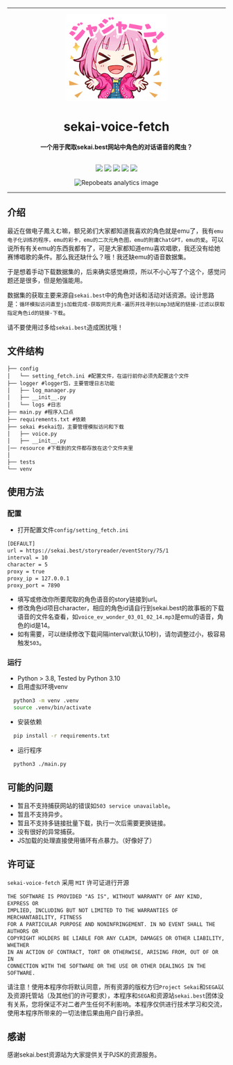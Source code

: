 <div align="center">
    <hr>
    <img src="https://raw.githubusercontent.com/MashiroSA/sekai-voice-fetch/master/assets/img/stamp.png" height="200" alt="sekai-voice-fetch"> 
    <h1>sekai-voice-fetch</h1>
    <b>一个用于爬取sekai.best网站中角色的对话语音的爬虫？</b>
</div>

</br>

<p align="center">
    <a href="https://github.com/MashiroSA/sekai-voice-fetch/issues"><img src="https://img.shields.io/github/issues/MashiroSA/sekai-voice-fetch"></a>
    <a href="https://github.com/MashiroSA/sekai-voice-fetch/forks"><img src="https://img.shields.io/github/forks/MashiroSA/sekai-voice-fetch"></a>
    <a href="https://github.com/MashiroSA/sekai-voice-fetch"><img src="https://img.shields.io/github/stars/MashiroSA/sekai-voice-fetch"></a>
    <a href="https://github.com/MashiroSA/sekai-voice-fetch/blob/main/LICENSE"><img src="https://img.shields.io/github/license/MashiroSA/sekai-voice-fetch"></a>
    <a href="https://github.com/MashiroSA/sekai-voice-fetch"><img src="https://img.shields.io/github/commit-activity/t/MashiroSA/sekai-voice-fetch"></a>
</p>

<div align="center">
    <img src="https://repobeats.axiom.co/api/embed/27ead3353d126b5d5008a85afedf019e30ec3531.svg" alt="Repobeats analytics image">
</div>


---

## 介绍
最近在做电子鳳えむ嘛，额兄弟们大家都知道我喜欢的角色就是emu了，我有`emu电子化训练的程序，emu的彩卡，emu的二次元角色图，emu的附庸ChatGPT，emu的爱`。可以说所有有关emu的东西我都有了，可是大家都知道emu喜欢唱歌，我还没有给她赛博唱歌的条件。那么我还缺什么？哦！我还缺emu的语音数据集。

于是想着手动下载数据集的，后来确实感觉麻烦，所以不小心写了个这个，感觉问题还是很多，但是勉强能用。

数据集的获取主要来源自`sekai.best`中的角色对话和活动对话资源。设计思路是：`循环模拟访问直至js加载完成-获取网页元素-遍历并找寻到以mp3结尾的链接-过滤以获取指定角色id的链接-下载`。

请不要使用过多给`sekai.best`造成困扰哦！

## 文件结构

```
├── config
│   └── setting_fetch.ini #配置文件，在运行前你必须先配置这个文件
├── logger #logger包，主要管理日志功能
│   ├── log_manager.py
│   ├── __init__.py
│   └── logs #日志
├── main.py #程序入口点
├── requirements.txt #依赖
├── sekai #sekai包，主要管理模拟访问和下载
│   ├── voice.py
│   ├── __init__.py
│── resource #下载到的文件都存放在这个文件夹里
│
├── tests
└── venv
```


## 使用方法

### 配置
- 打开配置文件`config/setting_fetch.ini`
```file
[DEFAULT]
url = https://sekai.best/storyreader/eventStory/75/1
interval = 10
character = 5
proxy = true 
proxy_ip = 127.0.0.1
proxy_port = 7890
```
- 填写或修改你所要爬取的角色语音的story链接到url。
- 修改角色id项目character，相应的角色id请自行到sekai.best的故事板的下载语音的文件名查看，如`voice_ev_wonder_03_01_02_14.mp3`是emu的语音，角色的id是14。 
- 如有需要，可以继续修改下载间隔interval(默认10秒)，请勿调整过小，极容易触发`503`。

### 运行
- Python > 3.8, Tested by Python 3.10
- 启用虚拟环境venv
```bash
  python3 -m venv .venv
  source .venv/bin/activate
```
- 安装依赖
```bash
  pip install -r requirements.txt
```
- 运行程序
```bash
  python3 ./main.py
```

## 可能的问题
- 暂且不支持捕获网站的错误如`503 service unavailable`。
- 暂且不支持异步。
- 暂且不支持多链接批量下载，执行一次后需要更换链接。
- 没有很好的异常捕获。
- JS加载的处理直接使用循环有点暴力。（好像好了）

## 许可证

`sekai-voice-fetch` 采用 `MIT` 许可证进行开源

```text
THE SOFTWARE IS PROVIDED "AS IS", WITHOUT WARRANTY OF ANY KIND, EXPRESS OR
IMPLIED, INCLUDING BUT NOT LIMITED TO THE WARRANTIES OF MERCHANTABILITY, FITNESS
FOR A PARTICULAR PURPOSE AND NONINFRINGEMENT. IN NO EVENT SHALL THE AUTHORS OR
COPYRIGHT HOLDERS BE LIABLE FOR ANY CLAIM, DAMAGES OR OTHER LIABILITY, WHETHER
IN AN ACTION OF CONTRACT, TORT OR OTHERWISE, ARISING FROM, OUT OF OR IN
CONNECTION WITH THE SOFTWARE OR THE USE OR OTHER DEALINGS IN THE SOFTWARE.
```

请注意！使用本程序你将默认同意，所有资源的版权方归`Project Sekai`和`SEGA`以及资源托管站（及其他们的许可要求），本程序和`SEGA`和资源站`sekai.best`团体没有关系，您将保证不对二者产生任何不利影响。本程序仅供进行技术学习和交流，使用本程序所带来的一切法律后果由用户自行承担。

## 感谢
感谢sekai.best资源站为大家提供关于PJSK的资源服务。

